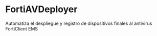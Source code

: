# FortiAVDeployer
Automatiza el despliegue y registro de dispositivos finales al antivirus FortiClient EMS
